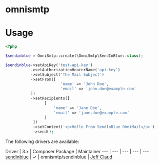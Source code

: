 # omnismtp

# Usage

```php
<?php

$sendinblue = OmniSmtp::create(\OmniSmtp\SendInBlue::class);

$sendinblue->setApiKey('test-api-key')
           ->setAuthorizationHearerName('api-key')
           ->setSubject('The Mail Subject')
           ->setFrom([
                        'name' => 'John Doe',
                        'email' => 'john.doe@example.com'
           ])
           ->setRecipients([
                 [
                     'name' => 'Jane Doe',
                     'email' => 'jane.doe@example.com'
                 ]
            ])
            ->setContent('<p>Hello From SendInBlue OmniMail</p>')
            ->send();
```

The following drivers are available:

Driver | 3.x | Composer Package | Maintainer
--- | --- | --- | --- | ---
[sendinblue](https://github.com/crazymeeks/omnismtp-sendinblue) | ✓ | omnismtp/sendinblue | [Jeff Claud](https://github.com/crazymeeks)
